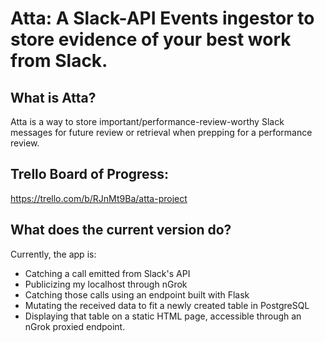 # Atta: A Slack-API Events ingestor to store evidence of your best work from Slack. 
## What is Atta?
Atta is a way to store important/performance-review-worthy Slack messages for future review 
or retrieval when prepping for a performance review. 

## Trello Board of Progress:
https://trello.com/b/RJnMt9Ba/atta-project

## What does the current version do? 
Currently, the app is:
- Catching a call emitted from Slack's API
- Publicizing my localhost through nGrok
- Catching those calls using an endpoint built with Flask 
- Mutating the received data to fit a newly created table in PostgreSQL 
- Displaying that table on a static HTML page, accessible through an nGrok proxied endpoint.

